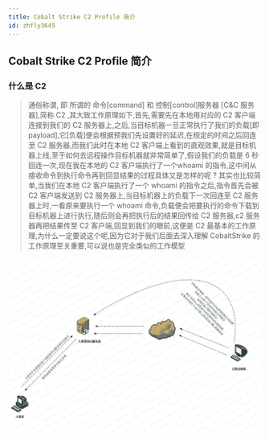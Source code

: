 ```yaml
---
title: Cobalt Strike C2 Profile 简介
id: zhfly3645
---
```


## Cobalt Strike C2 Profile 简介

### 什么是 C2

> 通俗称谓, 即 所谓的 命令[command] 和 控制[control]服务器 [C&C 服务器],简称 C2 ,其大致工作原理如下,首先,需要先在本地用对应的 C2 客户端连接到我们的 C2 服务器上,之后,当目标机器一旦正常执行了我们的负载[即 payload],它[负载]便会根据预我们先设置好的延迟,在规定的时间之后回连至 C2 服务器,而我们此时在本地 C2 客户端上看到的直观效果,就是目标机器上线,至于如何去远程操作目标机器就非常简单了,假设我们的负载是 6 秒回连一次,现在我在本地的 C2 客户端执行了一个whoami 的指令,这中间从接收命令到执行命令再到回显结果的过程具体又是怎样的呢 ? 其实也比较简单,当我们在本地 C2 客户端执行了一个 whoami 的指令之后,指令首先会被 C2 客户端发送到 C2 服务器上,当目标机器上的负载下一次回连至 C2 服务器上时,一看原来要执行一个 whoami 命令,负载便会把要执行的命令下载到目标机器上进行执行,随后则会再把执行后的结果回传给 C2 服务器,c2 服务器再把结果传至 C2 客户端,回显到我们的眼前,这便是 C2 最基本的工作原理,为什么一定要说这个呢,因为它对于我们后面去深入理解 CobaltStrike 的工作原理至关重要,可以说也是完全类似的工作模型

![image](../img/60dae781328e58943687f313bfc955e6.png)